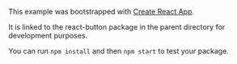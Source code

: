 This example was bootstrapped with [Create React App](https://github.com/facebook/create-react-app).

It is linked to the react-button package in the parent directory for development purposes.

You can run `npm install` and then `npm start` to test your package.
